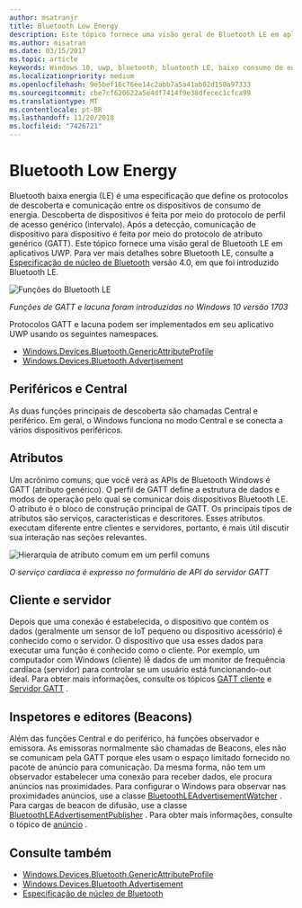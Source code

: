 ```yaml
---
author: msatranjr
title: Bluetooth Low Energy
description: Este tópico fornece uma visão geral de Bluetooth LE em aplicativos UWP.
ms.author: misatran
ms.date: 03/15/2017
ms.topic: article
keywords: Windows 10, uwp, bluetooth, bluetooth LE, baixo consumo de energia, gatt, lacuna, central, periférico, cliente, servidor, Inspetor, fornecedor
ms.localizationpriority: medium
ms.openlocfilehash: 9e5bef16c76ee14c2abb7a5a41ab02d150a97333
ms.sourcegitcommit: cbe7cf620622a5e4df7414f9e38dfecec1cfca99
ms.translationtype: MT
ms.contentlocale: pt-BR
ms.lasthandoff: 11/20/2018
ms.locfileid: "7426721"
---
```

# <a name="bluetooth-low-energy"></a>Bluetooth Low Energy
Bluetooth baixa energia (LE) é uma especificação que define os protocolos de descoberta e comunicação entre os dispositivos de consumo de energia. Descoberta de dispositivos é feita por meio do protocolo de perfil de acesso genérico (intervalo). Após a detecção, comunicação de dispositivo para dispositivo é feita por meio do protocolo de atributo genérico (GATT). Este tópico fornece uma visão geral de Bluetooth LE em aplicativos UWP. Para ver mais detalhes sobre Bluetooth LE, consulte a [Especificação de núcleo de Bluetooth](https://www.bluetooth.com/specifications/bluetooth-core-specification) versão 4.0, em que foi introduzido Bluetooth LE. 

![Funções do Bluetooth LE](images/gatt-roles.png)

*Funções de GATT e lacuna foram introduzidas no Windows 10 versão 1703*

Protocolos GATT e lacuna podem ser implementados em seu aplicativo UWP usando os seguintes namespaces.
- [Windows.Devices.Bluetooth.GenericAttributeProfile](https://docs.microsoft.com/en-us/uwp/api/windows.devices.bluetooth.genericattributeprofile)
- [Windows.Devices.Bluetooth.Advertisement](https://docs.microsoft.com/en-us/uwp/api/windows.devices.bluetooth.genericattributeprofile)

## <a name="central-and-peripheral"></a>Periféricos e Central
As duas funções principais de descoberta são chamadas Central e periférico. Em geral, o Windows funciona no modo Central e se conecta a vários dispositivos periféricos. 

## <a name="attributes"></a>Atributos
Um acrônimo comuns, que você verá as APIs de Bluetooth Windows é GATT (atributo genérico). O perfil de GATT define a estrutura de dados e modos de operação pelo qual se comunicar dois dispositivos Bluetooth LE. O atributo é o bloco de construção principal de GATT. Os principais tipos de atributos são serviços, características e descritores. Esses atributos executam diferente entre clientes e servidores, portanto, é mais útil discutir sua interação nas seções relevantes. 

![Hierarquia de atributo comum em um perfil comuns](images/gatt-service.png)

*O serviço cardíaca é expresso no formulário de API do servidor GATT*

## <a name="client-and-server"></a>Cliente e servidor
Depois que uma conexão é estabelecida, o dispositivo que contém os dados (geralmente um sensor de IoT pequeno ou dispositivo acessório) é conhecido como o servidor. O dispositivo que usa esses dados para executar uma função é conhecido como o cliente. Por exemplo, um computador com Windows (cliente) lê dados de um monitor de frequência cardíaca (servidor) para controlar se um usuário está funcionando-out ideal. Para obter mais informações, consulte os tópicos [GATT cliente](gatt-client.md) e [Servidor GATT](gatt-server.md) .

## <a name="watchers-and-publishers-beacons"></a>Inspetores e editores (Beacons)
Além das funções Central e do periférico, há funções observador e emissora. As emissoras normalmente são chamadas de Beacons, eles não se comunicam pela GATT porque eles usam o espaço limitado fornecido no pacote de anúncio para comunicação. Da mesma forma, não tem um observador estabelecer uma conexão para receber dados, ele procura anúncios nas proximidades. Para configurar o Windows para observar nas proximidades anúncios, use a classe [BluetoothLEAdvertisementWatcher](https://docs.microsoft.com/en-us/uwp/api/windows.devices.bluetooth.advertisement.bluetoothleadvertisementwatcher) . Para cargas de beacon de difusão, use a classe [BluetoothLEAdvertisementPublisher](https://docs.microsoft.com/en-us/uwp/api/windows.devices.bluetooth.advertisement.bluetoothleadvertisementpublisher) . Para obter mais informações, consulte o tópico de [anúncio](ble-beacon.md) .

## <a name="see-also"></a>Consulte também
- [Windows.Devices.Bluetooth.GenericAttributeProfile](https://docs.microsoft.com/en-us/uwp/api/windows.devices.bluetooth.genericattributeprofile)
- [Windows.Devices.Bluetooth.Advertisement](https://docs.microsoft.com/en-us/uwp/api/windows.devices.bluetooth.genericattributeprofile)
- [Especificação de núcleo de Bluetooth](https://www.bluetooth.com/specifications/bluetooth-core-specification)